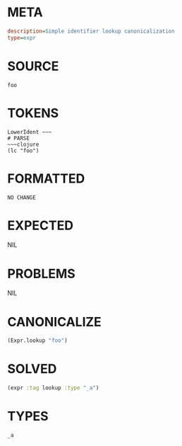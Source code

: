# META
~~~ini
description=Simple identifier lookup canonicalization
type=expr
~~~
# SOURCE
~~~roc
foo
~~~
# TOKENS
~~~text
LowerIdent ~~~
# PARSE
~~~clojure
(lc "foo")
~~~
# FORMATTED
~~~roc
NO CHANGE
~~~
# EXPECTED
NIL
# PROBLEMS
NIL
# CANONICALIZE
~~~clojure
(Expr.lookup "foo")
~~~
# SOLVED
~~~clojure
(expr :tag lookup :type "_a")
~~~
# TYPES
~~~roc
_a
~~~
